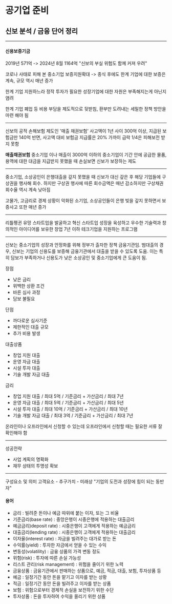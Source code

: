 # 공기업 준비
## 신보 분석 / 금융 단어 정리
---
#### 신용보증기금
2019년 571억 -> 2024년 8월 1164억
"신보의 부실 위험도 함께 커져 우려"

코로나 사태로 피해 본 중소기업 보증지원확대
-> 종식 후에도 한계 기업에 대한 보증은 계속, 규모 역시 매년 증가

한계 기업 지원하느라 정작 투자가 필요한 성장기업에 대한 자원은 부족해지는게 아닌지 염려

한계 기업 폐업 등 비용 부담을 제도적으로 뒷받침, 환부만 도려내는 세밀한 정책 방안을 마련 해야 됨

---
신보의 공적 손해보험 제도인 '매출 채권보험' 사고액이 1년 사이 300억 이상, 지급된 보험금만 140억
반면, 사고액 대비 보험금 지급률은 20% 가까이 급락
1/4은 피해보전 받지 못함

**매출채권보험**
중소기업 이나 매출이 3000억 이하의 중소기업이 기간 안에 공급한 물품, 용역에 대한 대금을 지급받지 못했을 때 손실보면 신보가 보장하는 제도

---
중소기업, 소상공인이 은행대출을 갚지 못했을 때 신보가 대신 갚은 후 해당 기업들에 구상권을 행사해 회수.
하지만 구상권 행사에 따른 회수금액은 매년 감소하지만 구상채권 회수율 역시 계속 낮아짐

고물가, 고금리로 경제 상황이 악화된 소기업, 소상공인들이 은행 빚을 갚지 못하면서 보증사고 또한 매년 증가

---
리틀펭귄
유망 스타트업을 발굴하고 혁신 스타트업 성장을 육성하고 우수한 기술력과 창의적인 아이디어를 보유한 창업 7년 이하 테크기업을 지원하는 프로그램

---
신보는 중소기업의 성장과 안정화를 위해 정부가 출자한 정책 금융기관임. 범대출의 경우, 신보는 기업의 신용도를 보증해 금융기관에서 대출을 받을 수 있도록 도움. 이는 특히 담보가 부족하거나 신용도가 낮은 소상공인 및 중소기업에게 큰 도움이 됨.

장점
- 낮은 금리
- 위백한 상환 조건
- 바른 심사 과정
- 담보 불필요

단점
- 까다로운 심사기준
- 제한적인 대출 규모
- 추가 비용 발생

대출상품
- 창업 지원 대출
- 운영 자금 대출
- 시설 투자 대출
- 기술 개발 자금 대출

금리
- 창업 지원 대출 / 최대 5억 / 기준금리 + 가산금리 / 최대 7년
- 운영 자금 대출 / 최대 5억 / 기준금리 + 가산금리 / 최대 5년
- 시설 투자 대출 / 최대 10억 / 기준금리 + 가산금리 / 최대 10년
- 기술 개발 자금 대출 / 최대 3억 / 기준금리 + 가산금리 / 최대 7년

온라인이나 오프라인에서 신청할 수 있는데 오프라인에서 신청할 때는 필요한 서류 잘 확인해야 함

---
성공전략
- 사업 계획의 명확화
- 재무 상태의 투명성 확보

---
구성요소 및 의미
고객요소 - 추구가치 - 미래상
"기업의 도전과 성장에 힘이 되는 동반자"

#### 용어
- 금리 : 빌려준 돈이나 예금 따위에 붙는 이자, 또는 그 비율
- 기준금리(base rate) : 중앙은행이 시중은행에 적용하는 대출금리
- 예금금리)deposit rate) : 시중은행이 고객에게 적용하는 예금금리
- 대출금리(lending rate) : 시중은행이 고객에게 적용하는 대출금리
- 이자율(interest rate) : 자금을 빌려주는 대가로 받는 돈
- 수익률(yield) : 투자한 자금에서 얻을 수 있는 수익
- 변동성(volatility) : 금융 상품의 가격 변동 정도
- 위험(risk) : 투자에 따른 손실 가능성
- 리스트 관리(risk management) : 위험을 줄이기 위한 노력
- 금융상품 : 금융기관에서 판매하는 상품으로, 예금, 적금, 대출, 보험, 투자상품 등
- 예금 : 일정기간 동안 돈을 맡기고 이자를 받는 상황
- 적금 : 일정기간 동안 돈을 빌려주고 이자를 받는 상품
- 보험 : 위험으로부터 경제적 손실을 보전하기 위한 수단
- 투자상품 : 돈을 투자하여 수익을 올리기 위한 상품